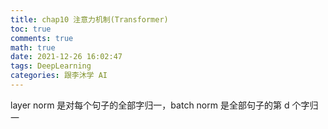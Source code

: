 ```yaml
---
title: chap10 注意力机制(Transformer)
toc: true
comments: true
math: true
date: 2021-12-26 16:02:47
tags: DeepLearning
categories: 跟李沐学 AI
---
```




layer norm 是对每个句子的全部字归一，batch norm 是全部句子的第 d 个字归一
